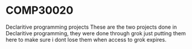 # COMP30020
Declaritive programming projects
These are the two projects done in Declaritive programming, they were done through grok just putting them here to make sure i dont lose them when access to grok expires.
